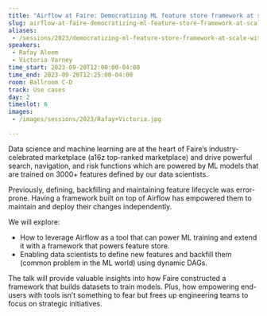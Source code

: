 ```yaml
---
title: "Airflow at Faire: Democratizing ML feature store framework at scale"
slug: airflow-at-faire-democratizing-ml-feature-store-framework-at-scale
aliases:
 - /sessions/2023/democratizing-ml-feature-store-framework-at-scale-with-airflow
speakers:
 - Rafay Aleem
 - Victoria Varney
time_start: 2023-09-20T12:00:00-04:00
time_end: 2023-09-20T12:25:00-04:00
room: Ballroom C-D
track: Use cases
day: 2
timeslot: 6
images:
 - /images/sessions/2023/Rafay+Victoria.jpg

---
```


Data science and machine learning are at the heart of Faire’s industry-celebrated marketplace (a16z top-ranked marketplace) and drive powerful search, navigation, and risk functions which are powered by ML models that are trained on 3000+ features defined by our data scientists. 
 
Previously, defining, backfilling and maintaining feature lifecycle was error-prone. Having a framework built on top of Airflow has empowered them to maintain and deploy their changes independently. 
 
We will explore: 
 - How to leverage Airflow as a tool that can power ML training and extend it with a framework that powers feature store.
 - Enabling data scientists to define new features and backfill them (common problem in the ML world) using dynamic DAGs.
 
The talk will provide valuable insights into how Faire constructed a framework that builds datasets to train models. Plus, how empowering end-users with tools isn’t something to fear but frees up engineering teams to focus on strategic initiatives.